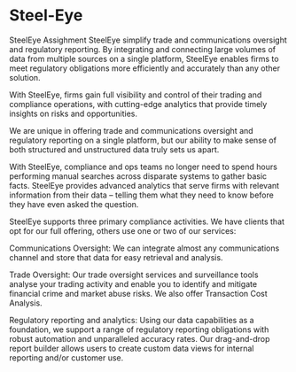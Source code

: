 # Steel-Eye
SteelEye Assighment
SteelEye simplify trade and communications oversight and regulatory reporting. By integrating and connecting large volumes of data from multiple sources on a single platform, SteelEye enables firms to meet regulatory obligations more efficiently and accurately than any other solution.

With SteelEye, firms gain full visibility and control of their trading and compliance operations, with cutting-edge analytics that provide timely insights on risks and opportunities.

We are unique in offering trade and communications oversight and regulatory reporting on a single platform, but our ability to make sense of both structured and unstructured data truly sets us apart.

With SteelEye, compliance and ops teams no longer need to spend hours performing manual searches across disparate systems to gather basic facts. SteelEye provides advanced analytics that serve firms with relevant information from their data – telling them what they need to know before they have even asked the question.

SteelEye supports three primary compliance activities. We have clients that opt for our full offering, others use one or two of our services:

Communications Oversight: We can integrate almost any communications channel and store that data for easy retrieval and analysis.

Trade Oversight: Our trade oversight services and surveillance tools analyse your trading activity and enable you to identify and mitigate financial crime and market abuse risks. We also offer Transaction Cost Analysis.

Regulatory reporting and analytics: Using our data capabilities as a foundation, we support a range of regulatory reporting obligations with robust automation and unparalleled accuracy rates. Our drag-and-drop report builder allows users to create custom data views for internal reporting and/or customer use.

